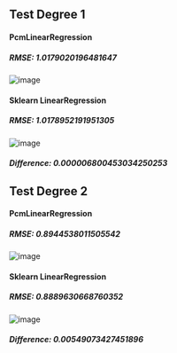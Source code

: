 Test Degree 1
---------
#### PcmLinearRegression
##### RMSE: 1.0179020196481647
![image](https://user-images.githubusercontent.com/66504341/110303068-4beb3c00-803d-11eb-8ac7-13790f0cd1be.png)

#### Sklearn LinearRegression
##### RMSE: 1.0178952191951305
![image](https://user-images.githubusercontent.com/66504341/110303117-59a0c180-803d-11eb-850b-ccd438a993f6.png)

##### Difference: 0.000006800453034250253

Test Degree 2
--------
#### PcmLinearRegression
##### RMSE: 0.8944538011505542
![image](https://user-images.githubusercontent.com/66504341/110304202-a3d67280-803e-11eb-8f62-249ea2e7a542.png)

#### Sklearn LinearRegression
##### RMSE: 0.8889630668760352
![image](https://user-images.githubusercontent.com/66504341/110304312-c4063180-803e-11eb-97e3-a43b84f21df5.png)

##### Difference: 0.00549073427451896
